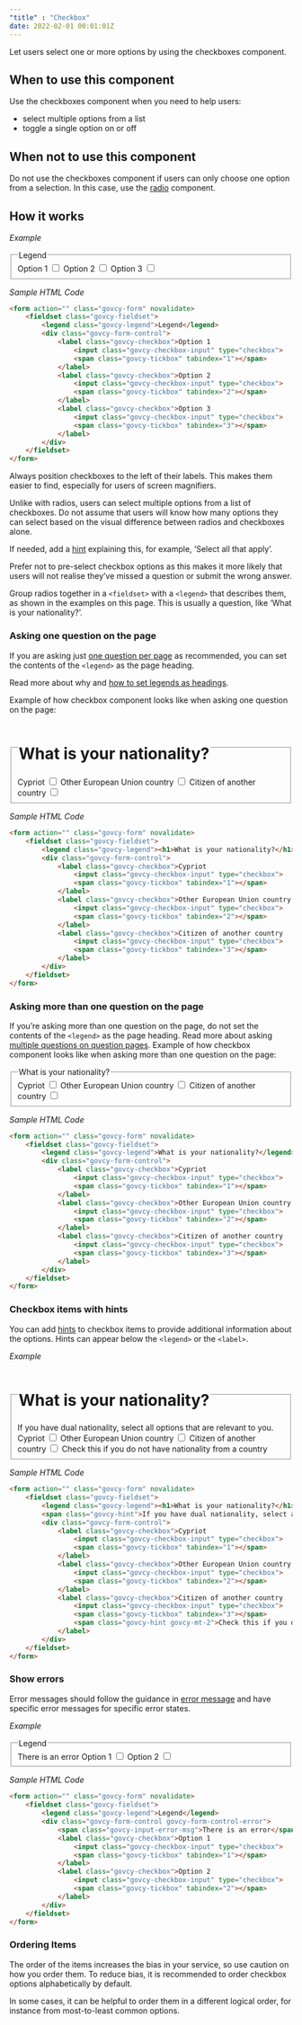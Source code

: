 ```yaml
---
"title" : "Checkbox"
date: 2022-02-01 00:01:01Z
---
```

Let users select one or more options by using the checkboxes component.

## When to use this component
Use the checkboxes component when you need to help users:
- select multiple options from a list
- toggle a single option on or off

## When not to use this component
Do not use the checkboxes component if users can only choose one option from a selection. In this case, use the [radio](../radio) component.

## How it works

*Example*
<div class="govcy-container govcy-p-4  govcy-br-1 govcy-br-standard govcy-mb-4">
<form action="" class="govcy-form" novalidate>
    <fieldset class="govcy-fieldset">
        <legend class="govcy-legend">Legend</legend>
        <div class="govcy-form-control">
            <label class="govcy-checkbox">Option 1
                <input class="govcy-checkbox-input" type="checkbox">
                <span class="govcy-tickbox" tabindex="1"></span>
            </label>
            <label class="govcy-checkbox">Option 2
                <input class="govcy-checkbox-input" type="checkbox">
                <span class="govcy-tickbox" tabindex="2"></span>
            </label>
            <label class="govcy-checkbox">Option 3
                <input class="govcy-checkbox-input" type="checkbox">
                <span class="govcy-tickbox" tabindex="3"></span>
            </label>
        </div>
    </fieldset>
</form>
</div>

*Sample HTML Code*

```html
<form action="" class="govcy-form" novalidate>
    <fieldset class="govcy-fieldset">
        <legend class="govcy-legend">Legend</legend>
        <div class="govcy-form-control">
            <label class="govcy-checkbox">Option 1
                <input class="govcy-checkbox-input" type="checkbox">
                <span class="govcy-tickbox" tabindex="1"></span>
            </label>
            <label class="govcy-checkbox">Option 2
                <input class="govcy-checkbox-input" type="checkbox">
                <span class="govcy-tickbox" tabindex="2"></span>
            </label>
            <label class="govcy-checkbox">Option 3
                <input class="govcy-checkbox-input" type="checkbox">
                <span class="govcy-tickbox" tabindex="3"></span>
            </label>
        </div>
    </fieldset>
</form>
```

Always position checkboxes to the left of their labels. This makes them easier to find, especially for users of screen magnifiers.

Unlike with radios, users can select multiple options from a list of checkboxes. Do not assume that users will know how many options they can select based on the visual difference between radios and checkboxes alone.

If needed, add a [hint](../../patterns/hint_text) explaining this, for example, ‘Select all that apply’.

Prefer not to pre-select checkbox options as this makes it more likely that users will not realise they’ve missed a question or submit the wrong answer. 

Group radios together in a `<fieldset>` with a `<legend>` that describes them, as shown in the examples on this page. This is usually a question, like ‘What is your nationality?’.

### Asking one question on the page
If you are asking just [one question per page](../../patterns/question_pages/#start-by-asking-one-question-per-page) as recommended, you can set the contents of the `<legend>` as the page heading. 

Read more about why and [how to set legends as headings](../../patterns/labels_and_legend_headings).

Example of how checkbox component looks like when asking one question on the page:
<div class="govcy-container govcy-p-4  govcy-br-1 govcy-br-standard govcy-mb-4">
<form action="" class="govcy-form" novalidate>
    <fieldset class="govcy-fieldset">
        <legend class="govcy-legend"><h1>What is your nationality?</h1></legend>
        <div class="govcy-form-control">
            <label class="govcy-checkbox">Cypriot
                <input class="govcy-checkbox-input" type="checkbox">
                <span class="govcy-tickbox" tabindex="1"></span>
            </label>
            <label class="govcy-checkbox">Other European Union country
                <input class="govcy-checkbox-input" type="checkbox">
                <span class="govcy-tickbox" tabindex="2"></span>
            </label>
            <label class="govcy-checkbox">Citizen of another country
                <input class="govcy-checkbox-input" type="checkbox">
                <span class="govcy-tickbox" tabindex="3"></span>
            </label>
        </div>
    </fieldset>
</form>
</div>

*Sample HTML Code*
```html
<form action="" class="govcy-form" novalidate>
    <fieldset class="govcy-fieldset">
        <legend class="govcy-legend"><h1>What is your nationality?</h1></legend>
        <div class="govcy-form-control">
            <label class="govcy-checkbox">Cypriot
                <input class="govcy-checkbox-input" type="checkbox">
                <span class="govcy-tickbox" tabindex="1"></span>
            </label>
            <label class="govcy-checkbox">Other European Union country
                <input class="govcy-checkbox-input" type="checkbox">
                <span class="govcy-tickbox" tabindex="2"></span>
            </label>
            <label class="govcy-checkbox">Citizen of another country
                <input class="govcy-checkbox-input" type="checkbox">
                <span class="govcy-tickbox" tabindex="3"></span>
            </label>
        </div>
    </fieldset>
</form>
```

### Asking more than one question on the page
If you’re asking more than one question on the page, do not set the contents of the `<legend>` as the page heading. Read more about asking [multiple questions on question pages](../../patterns/question_pages/#asking-multiple-questions-on-a-page).
Example of how checkbox component looks like when asking more than one question on the page:
<div class="govcy-container govcy-p-4  govcy-br-1 govcy-br-standard govcy-mb-4">
<form action="" class="govcy-form" novalidate>
    <fieldset class="govcy-fieldset">
        <legend class="govcy-legend">What is your nationality?</legend>
        <div class="govcy-form-control">
            <label class="govcy-checkbox">Cypriot
                <input class="govcy-checkbox-input" type="checkbox">
                <span class="govcy-tickbox" tabindex="1"></span>
            </label>
            <label class="govcy-checkbox">Other European Union country
                <input class="govcy-checkbox-input" type="checkbox">
                <span class="govcy-tickbox" tabindex="2"></span>
            </label>
            <label class="govcy-checkbox">Citizen of another country
                <input class="govcy-checkbox-input" type="checkbox">
                <span class="govcy-tickbox" tabindex="3"></span>
            </label>
        </div>
    </fieldset>
</form>
</div>

*Sample HTML Code*
```html
<form action="" class="govcy-form" novalidate>
    <fieldset class="govcy-fieldset">
        <legend class="govcy-legend">What is your nationality?</legend>
        <div class="govcy-form-control">
            <label class="govcy-checkbox">Cypriot
                <input class="govcy-checkbox-input" type="checkbox">
                <span class="govcy-tickbox" tabindex="1"></span>
            </label>
            <label class="govcy-checkbox">Other European Union country
                <input class="govcy-checkbox-input" type="checkbox">
                <span class="govcy-tickbox" tabindex="2"></span>
            </label>
            <label class="govcy-checkbox">Citizen of another country
                <input class="govcy-checkbox-input" type="checkbox">
                <span class="govcy-tickbox" tabindex="3"></span>
            </label>
        </div>
    </fieldset>
</form>
```

### Checkbox items with hints
You can add [hints](../../patterns/hint_text) to checkbox items to provide additional information about the options. Hints can appear below the `<legend>` or the `<label>`.

*Example*
<div class="govcy-container govcy-p-4  govcy-br-1 govcy-br-standard govcy-mb-4">
<form action="" class="govcy-form" novalidate>
    <fieldset class="govcy-fieldset">
        <legend class="govcy-legend"><h1>What is your nationality?</h1></legend>
        <span class="govcy-hint">If you have dual nationality, select all options that are relevant to you. </span>
        <div class="govcy-form-control">
            <label class="govcy-checkbox">Cypriot
                <input class="govcy-checkbox-input" type="checkbox">
                <span class="govcy-tickbox" tabindex="1"></span>
            </label>
            <label class="govcy-checkbox">Other European Union country
                <input class="govcy-checkbox-input" type="checkbox">
                <span class="govcy-tickbox" tabindex="2"></span>
            </label>
            <label class="govcy-checkbox">Citizen of another country
                <input class="govcy-checkbox-input" type="checkbox">
                <span class="govcy-tickbox" tabindex="3"></span>
                <span class="govcy-hint govcy-mt-2">Check this if you do not have nationality from a country </span>
            </label>
        </div>
    </fieldset>
</form>
</div>

*Sample HTML Code*
```html
<form action="" class="govcy-form" novalidate>
    <fieldset class="govcy-fieldset">
        <legend class="govcy-legend"><h1>What is your nationality?</h1></legend>
        <span class="govcy-hint">If you have dual nationality, select all options that are relevant to you. </span>
        <div class="govcy-form-control">
            <label class="govcy-checkbox">Cypriot
                <input class="govcy-checkbox-input" type="checkbox">
                <span class="govcy-tickbox" tabindex="1"></span>
            </label>
            <label class="govcy-checkbox">Other European Union country
                <input class="govcy-checkbox-input" type="checkbox">
                <span class="govcy-tickbox" tabindex="2"></span>
            </label>
            <label class="govcy-checkbox">Citizen of another country
                <input class="govcy-checkbox-input" type="checkbox">
                <span class="govcy-tickbox" tabindex="3"></span>
                <span class="govcy-hint govcy-mt-2">Check this if you do not have nationality from a country </span>
            </label>
        </div>
    </fieldset>
</form>
```

### Show errors

Error messages should follow the guidance in [error message](../error_message) and have specific error messages for specific error states.

*Example*
<div class="govcy-container govcy-p-4  govcy-br-1 govcy-br-standard govcy-mb-4">
<form action="" class="govcy-form" novalidate>
    <fieldset class="govcy-fieldset">
        <legend class="govcy-legend">Legend</legend>
        <div class="govcy-form-control govcy-form-control-error">
            <span class="govcy-input-error-msg">There is an error</span>
            <label class="govcy-checkbox">Option 1
                <input class="govcy-checkbox-input" type="checkbox">
                <span class="govcy-tickbox" tabindex="1"></span>
            </label>
            <label class="govcy-checkbox">Option 2
                <input class="govcy-checkbox-input" type="checkbox">
                <span class="govcy-tickbox" tabindex="2"></span>
            </label>
        </div>
    </fieldset>
</form>
</div>

*Sample HTML Code*
```html
<form action="" class="govcy-form" novalidate>
    <fieldset class="govcy-fieldset">
        <legend class="govcy-legend">Legend</legend>
        <div class="govcy-form-control govcy-form-control-error">
            <span class="govcy-input-error-msg">There is an error</span>
            <label class="govcy-checkbox">Option 1
                <input class="govcy-checkbox-input" type="checkbox">
                <span class="govcy-tickbox" tabindex="1"></span>
            </label>
            <label class="govcy-checkbox">Option 2
                <input class="govcy-checkbox-input" type="checkbox">
                <span class="govcy-tickbox" tabindex="2"></span>
            </label>
        </div>
    </fieldset>
</form>
```

### Ordering Items
The order of the items increases the bias in your service, so use caution on how you order them. To reduce bias, it is recommended to order checkbox options alphabetically by default. 

In some cases, it can be helpful to order them in a different logical order, for instance from most-to-least common options.
